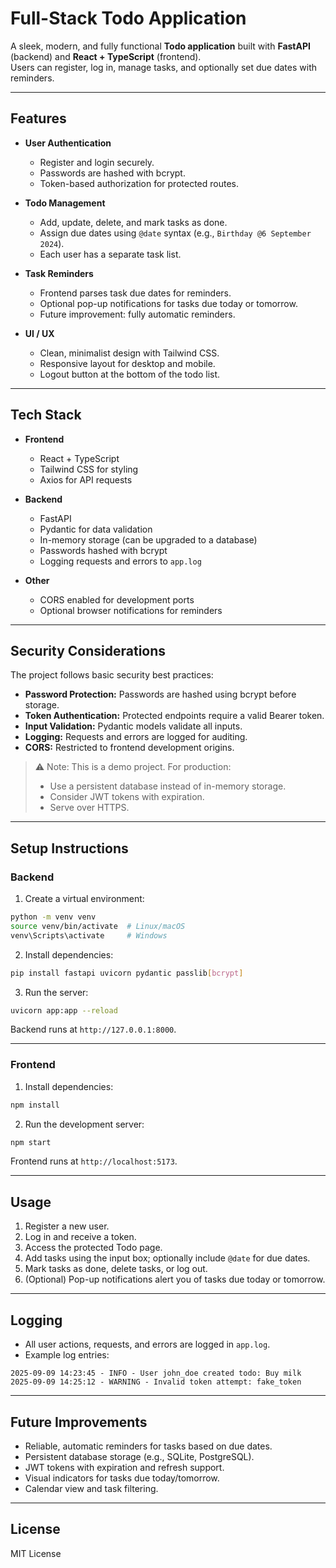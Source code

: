 # Full-Stack Todo Application

A sleek, modern, and fully functional **Todo application** built with **FastAPI** (backend) and **React + TypeScript** (frontend).  
Users can register, log in, manage tasks, and optionally set due dates with reminders.

---

## Features

- **User Authentication**
  - Register and login securely.
  - Passwords are hashed with bcrypt.
  - Token-based authorization for protected routes.

- **Todo Management**
  - Add, update, delete, and mark tasks as done.
  - Assign due dates using `@date` syntax (e.g., `Birthday @6 September 2024`).
  - Each user has a separate task list.

- **Task Reminders**
  - Frontend parses task due dates for reminders.
  - Optional pop-up notifications for tasks due today or tomorrow.
  - Future improvement: fully automatic reminders.

- **UI / UX**
  - Clean, minimalist design with Tailwind CSS.
  - Responsive layout for desktop and mobile.
  - Logout button at the bottom of the todo list.

---

## Tech Stack

- **Frontend**
  - React + TypeScript
  - Tailwind CSS for styling
  - Axios for API requests

- **Backend**
  - FastAPI
  - Pydantic for data validation
  - In-memory storage (can be upgraded to a database)
  - Passwords hashed with bcrypt
  - Logging requests and errors to `app.log`

- **Other**
  - CORS enabled for development ports
  - Optional browser notifications for reminders

---

## Security Considerations

The project follows basic security best practices:

- **Password Protection:** Passwords are hashed using bcrypt before storage.
- **Token Authentication:** Protected endpoints require a valid Bearer token.
- **Input Validation:** Pydantic models validate all inputs.
- **Logging:** Requests and errors are logged for auditing.
- **CORS:** Restricted to frontend development origins.

> ⚠️ Note: This is a demo project. For production:
> - Use a persistent database instead of in-memory storage.
> - Consider JWT tokens with expiration.
> - Serve over HTTPS.

---

## Setup Instructions

### Backend

1. Create a virtual environment:

```bash
python -m venv venv
source venv/bin/activate  # Linux/macOS
venv\Scripts\activate     # Windows
````

2. Install dependencies:

```bash
pip install fastapi uvicorn pydantic passlib[bcrypt]
```

3. Run the server:

```bash
uvicorn app:app --reload
```

Backend runs at `http://127.0.0.1:8000`.

---

### Frontend

1. Install dependencies:

```bash
npm install
```

2. Run the development server:

```bash
npm start
```

Frontend runs at `http://localhost:5173`.

---

## Usage

1. Register a new user.
2. Log in and receive a token.
3. Access the protected Todo page.
4. Add tasks using the input box; optionally include `@date` for due dates.
5. Mark tasks as done, delete tasks, or log out.
6. (Optional) Pop-up notifications alert you of tasks due today or tomorrow.

---

## Logging

* All user actions, requests, and errors are logged in `app.log`.
* Example log entries:

```
2025-09-09 14:23:45 - INFO - User john_doe created todo: Buy milk
2025-09-09 14:25:12 - WARNING - Invalid token attempt: fake_token
```

---

## Future Improvements

* Reliable, automatic reminders for tasks based on due dates.
* Persistent database storage (e.g., SQLite, PostgreSQL).
* JWT tokens with expiration and refresh support.
* Visual indicators for tasks due today/tomorrow.
* Calendar view and task filtering.

---

## License

MIT License
